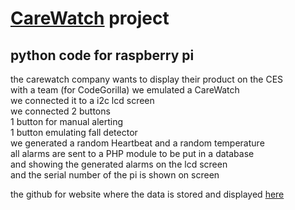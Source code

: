 # [CareWatch](http://www.thecarewatch.com/) project
## python code for raspberry pi 
the carewatch company wants to display their product on the CES  
with a team (for CodeGorilla) we emulated a CareWatch  
we connected it to a i2c lcd screen  
we connected 2 buttons  
1 button for manual alerting  
1 button emulating fall detector  
we generated a random Heartbeat and a random temperature  
all alarms are sent to a PHP module to be put in a database  
and showing the generated alarms on the lcd screen  
and the serial number of the pi is shown on screen  

the github for website where the data is stored and displayed [here](https://github.com/ErwinOudG/CareWatch)
